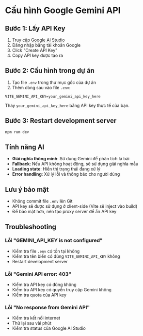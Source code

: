 # Cấu hình Google Gemini API

## Bước 1: Lấy API Key

1. Truy cập [Google AI Studio](https://makersuite.google.com/app/apikey)
2. Đăng nhập bằng tài khoản Google
3. Click "Create API Key"
4. Copy API key được tạo ra

## Bước 2: Cấu hình trong dự án

1. Tạo file `.env` trong thư mục gốc của dự án
2. Thêm dòng sau vào file `.env`:

```env
VITE_GEMINI_API_KEY=your_gemini_api_key_here
```

Thay `your_gemini_api_key_here` bằng API key thực tế của bạn.

## Bước 3: Restart development server

```bash
npm run dev
```

## Tính năng AI

- **Giải nghĩa thông minh**: Sử dụng Gemini để phân tích lá bài
- **Fallback**: Nếu API không hoạt động, sẽ sử dụng giải nghĩa mẫu
- **Loading state**: Hiển thị trạng thái đang xử lý
- **Error handling**: Xử lý lỗi và thông báo cho người dùng

## Lưu ý bảo mật

- Không commit file `.env` lên Git
- API key sẽ được sử dụng ở client-side (Vite sẽ inject vào build)
- Để bảo mật hơn, nên tạo proxy server để ẩn API key

## Troubleshooting

### Lỗi "GEMINI_API_KEY is not configured"
- Kiểm tra file `.env` có tồn tại không
- Kiểm tra tên biến có đúng `VITE_GEMINI_API_KEY` không
- Restart development server

### Lỗi "Gemini API error: 403"
- Kiểm tra API key có đúng không
- Kiểm tra API key có quyền truy cập Gemini không
- Kiểm tra quota của API key

### Lỗi "No response from Gemini API"
- Kiểm tra kết nối internet
- Thử lại sau vài phút
- Kiểm tra status của Google AI Studio 